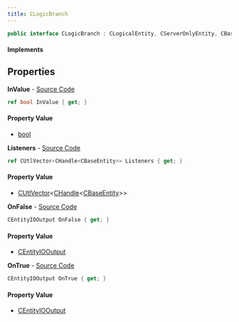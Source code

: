 ```yaml
---
title: CLogicBranch
---
```


```csharp
public interface CLogicBranch : CLogicalEntity, CServerOnlyEntity, CBaseEntity, CEntityInstance, ISchemaClass<CEntityInstance>, ISchemaClass<CBaseEntity>, ISchemaClass<CServerOnlyEntity>, ISchemaClass<CLogicalEntity>, ISchemaClass<CLogicBranch>, ISchemaField, ISchemaClass, INativeHandle
```

#### Implements

## Properties

**InValue** - [Source Code](https://github.com/swiftly-solution/swiftlys2/blob/main/managed/src/SwiftlyS2.Generated/Schemas/Interfaces/CLogicBranch.cs#L16)

```csharp
ref bool InValue { get; }
```

#### Property Value

- [bool](https://learn.microsoft.com/dotnet/api/system.boolean)

**Listeners** - [Source Code](https://github.com/swiftly-solution/swiftlys2/blob/main/managed/src/SwiftlyS2.Generated/Schemas/Interfaces/CLogicBranch.cs#L18)

```csharp
ref CUtlVector<CHandle<CBaseEntity>> Listeners { get; }
```

#### Property Value

- [CUtlVector](/docs/api/shared/natives/cutlvector-1)<[CHandle](/docs/api/shared/natives/chandle-1)<[CBaseEntity](/docs/api/shared/schemadefinitions/cbaseentity)>>

**OnFalse** - [Source Code](https://github.com/swiftly-solution/swiftlys2/blob/main/managed/src/SwiftlyS2.Generated/Schemas/Interfaces/CLogicBranch.cs#L22)

```csharp
CEntityIOOutput OnFalse { get; }
```

#### Property Value

- [CEntityIOOutput](/docs/api/shared/schemadefinitions/centityiooutput)

**OnTrue** - [Source Code](https://github.com/swiftly-solution/swiftlys2/blob/main/managed/src/SwiftlyS2.Generated/Schemas/Interfaces/CLogicBranch.cs#L20)

```csharp
CEntityIOOutput OnTrue { get; }
```

#### Property Value

- [CEntityIOOutput](/docs/api/shared/schemadefinitions/centityiooutput)

